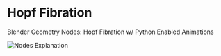 # Hopf Fibration
Blender Geometry Nodes: Hopf Fibration w/ Python Enabled Animations

![Nodes Explanation](https://www.overleaf.com/read/cnchjmcvnpqt)